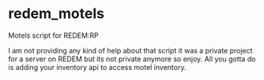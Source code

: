 # redem_motels
Motels script for REDEM:RP

I am not providing any kind of help about that script it was a private project for a server on REDEM but its not private anymore so enjoy.
All you gotta do is adding your inventory api to access motel inventory.

